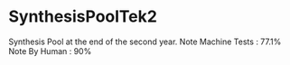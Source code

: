# SynthesisPoolTek2

Synthesis Pool at the end of the second year.
Note Machine Tests : 77.1%
Note By Human : 90%
